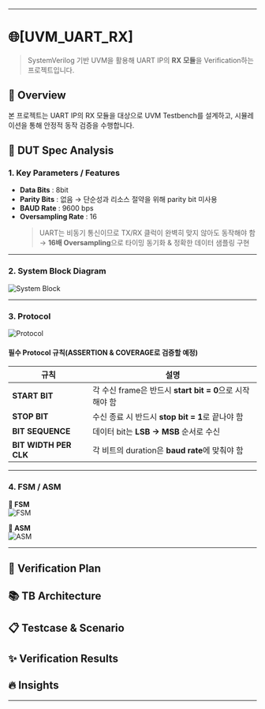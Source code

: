 -----------------------
# 🌐[UVM_UART_RX]

> SystemVerilog 기반 UVM을 활용해 UART IP의 **RX 모듈**을 Verification하는 프로젝트입니다.


## 🔎 Overview
본 프로젝트는 UART IP의 RX 모듈을 대상으로 UVM Testbench를 설계하고, 시뮬레이션을 통해 안정적 동작 검증을 수행합니다.

## 📌 DUT Spec Analysis

### **1. Key Parameters / Features**
- **Data Bits** : 8bit  
- **Parity Bits** : 없음 → 단순성과 리소스 절약을 위해 parity bit 미사용
- **BAUD Rate** : 9600 bps
- **Oversampling Rate** : 16  
  > UART는 비동기 통신이므로 TX/RX 클럭이 완벽히 맞지 않아도 동작해야 함 → **16배 Oversampling**으로 타이밍 동기화 & 정확한 데이터 샘플링 구현

---

### **2. System Block Diagram**
![System Block](https://github.com/user-attachments/assets/cdb8ee6c-ed71-44ae-be4e-9f43b3a098cb)


---

### **3. Protocol**
![Protocol](https://github.com/user-attachments/assets/c9d2f031-df47-48eb-9738-e03486856c26)


#### **필수 Protocol 규칙(ASSERTION & COVERAGE로 검증할 예정)**
| 규칙 | 설명 |
|------|------|
| **START BIT** | 각 수신 frame은 반드시 **start bit = 0**으로 시작해야 함 |
| **STOP BIT**  | 수신 종료 시 반드시 **stop bit = 1**로 끝나야 함 |
| **BIT SEQUENCE** | 데이터 bit는 **LSB → MSB** 순서로 수신 |
| **BIT WIDTH PER CLK** | 각 비트의 duration은 **baud rate**에 맞춰야 함 |

---

### **4. FSM / ASM**
**🎯 FSM**  
![FSM](https://github.com/user-attachments/assets/08fe5b3e-cd1f-4ae5-a591-d93564ed21d1)


**🎯 ASM**  
![ASM](https://github.com/user-attachments/assets/4bb34b18-3029-4c76-a67c-f4e1cb682ad6)

---



## 🔁 Verification Plan

## 📚 TB Architecture

## 📋 Testcase & Scenario

## ✨ Verification Results

## 🔥 Insights
--------------------------

